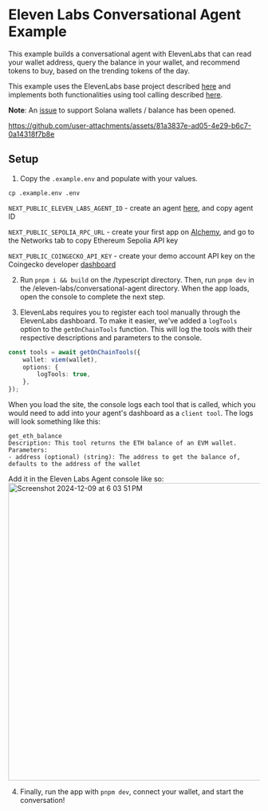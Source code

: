 # Eleven Labs Conversational Agent Example

This example builds a conversational agent with ElevenLabs that can read your wallet address, query the balance in your wallet, and recommend tokens to buy, based on the trending tokens of the day.

This example uses the ElevenLabs base project described [here](https://elevenlabs.io/docs/conversational-ai/guides/conversational-ai-guide-nextjs) and implements both functionalities using tool calling described [here](https://elevenlabs.io/docs/conversational-ai/customization/client-tools).

**Note**: An [issue](https://github.com/goat-sdk/goat/issues/39) to support Solana wallets / balance has been opened.

https://github.com/user-attachments/assets/81a3837e-ad05-4e29-b6c7-0a14318f7b8e

## Setup

1. Copy the `.example.env` and populate with your values.

```
cp .example.env .env
```
`NEXT_PUBLIC_ELEVEN_LABS_AGENT_ID` - create an agent [here](https://elevenlabs.io/app/conversational-ai), and copy agent ID

`NEXT_PUBLIC_SEPOLIA_RPC_URL` - create your first app on [Alchemy](https://dashboard.alchemy.com/apps), and go to the Networks tab to copy Ethereum Sepolia API key

`NEXT_PUBLIC_COINGECKO_API_KEY` - create your demo account API key on the Coingecko developer [dashboard](https://www.coingecko.com/en/developers/dashboard)

2. Run `pnpm i && build` on the /typescript directory. Then, run `pnpm dev` in the /eleven-labs/conversational-agent directory. When the app loads, open the console to complete the next step.

3. ElevenLabs requires you to register each tool manually through the ElevenLabs dashboard. To make it easier, we've added a `logTools` option to the `getOnChainTools` function. This will log the tools with their respective descriptions and parameters to the console.

```typescript
const tools = await getOnChainTools({
    wallet: viem(wallet),
    options: {
        logTools: true,
    },
});
```
When you load the site, the console logs each tool that is called, which you would need to add into your agent's dashboard as a `client tool`. The logs will look something like this:

```
get_eth_balance
Description: This tool returns the ETH balance of an EVM wallet.
Parameters:
- address (optional) (string): The address to get the balance of, defaults to the address of the wallet
```
Add it in the Eleven Labs Agent console like so:
<img width="596" alt="Screenshot 2024-12-09 at 6 03 51 PM" src="https://github.com/user-attachments/assets/7ea1a9f0-fc45-4f5b-921c-502d89734cfd">

4. Finally, run the app with `pnpm dev`, connect your wallet, and start the conversation!
